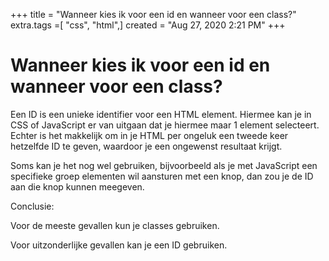 +++
title = "Wanneer kies ik voor een id en wanneer voor een class?"
extra.tags =[ "css", "html",]
created = "Aug 27, 2020 2:21 PM"
+++
# Wanneer kies ik voor een id en wanneer voor een class?


Een ID is een unieke identifier voor een HTML element. Hiermee kan je in CSS of JavaScript er van uitgaan dat je hiermee maar 1 element selecteert. Echter is het makkelijk om in je HTML per ongeluk een tweede keer hetzelfde ID te geven, waardoor je een ongewenst resultaat krijgt. 

Soms kan je het nog wel gebruiken, bijvoorbeeld als je met JavaScript een specifieke groep elementen wil aansturen met een knop, dan zou je de ID aan die knop kunnen meegeven.

Conclusie:

Voor de meeste gevallen kun je classes gebruiken.

Voor uitzonderlijke gevallen kan je een ID gebruiken.